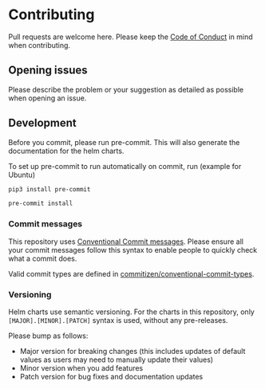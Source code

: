 # Contributing

Pull requests are welcome here. Please keep the [Code of Conduct](CODE_OF_CONDUCT.md) in mind when contributing.

## Opening issues

Please describe the problem or your suggestion as detailed as possible when opening an issue.

## Development

Before you commit, please run pre-commit. This will also generate the documentation for the helm charts.

To set up pre-commit to run automatically on commit, run (example for Ubuntu)

```sh
pip3 install pre-commit

pre-commit install
```

### Commit messages

This repository uses [Conventional Commit messages](https://www.conventionalcommits.org/en/v1.0.0/). Please ensure all your commit messages follow this syntax to enable people to quickly check what a commit does.

Valid commit types are defined in [commitizen/conventional-commit-types](https://github.com/commitizen/conventional-commit-types/blob/v3.0.0/index.json).

### Versioning

Helm charts use semantic versioning. For the charts in this repository, only `[MAJOR].[MINOR].[PATCH]` syntax is used, without any pre-releases.

Please bump as follows:

* Major version for breaking changes (this includes updates of default values as users may need to manually update their values)
* Minor version when you add features
* Patch version for bug fixes and documentation updates
